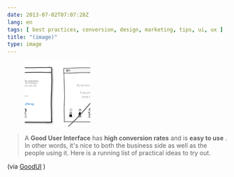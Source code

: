 ```yaml
---
date: 2013-07-02T07:07:28Z
lang: en
tags: [ best practices, conversion, design, marketing, tips, ui, ux ]
title: "(image)"
type: image
---
```


<figure>
<a
href="https://hugo.ferreira.cc/a-good-user-interface-has-high-conversion-rates/attachment/454/"
rel="attachment"><img
src="tumblr_mpc16ilQrj1qz82meo1_1280-150x150.png"
width="150" height="150" /></a></figure>

> A **Good User Interface** has **high conversion rates** and is **easy
> to use** . In other words, it's nice to both the business side as well
> as the people using it. Here is a running list of practical ideas to
> try out.

(via [GoodUI](http://goodui.org/) )

